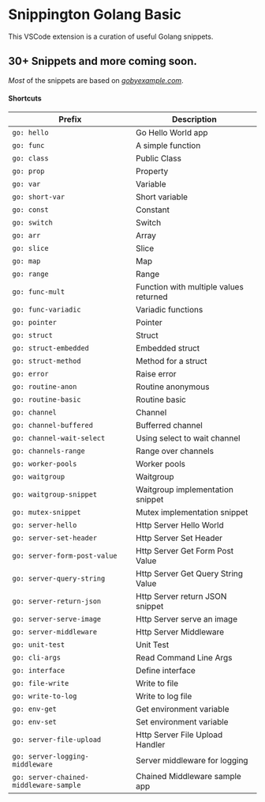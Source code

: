 # Snippington Golang Basic
This VSCode extension is a curation of useful Golang snippets.

## 30+ Snippets and more coming soon.

*Most* of the snippets are based on *[gobyexample.com](https://gobyexample.com/)*.

#### Shortcuts

| Prefix | Description |
| ------ | ------------ |
| `go: hello` | Go Hello World app |
| `go: func` | A simple function |
| `go: class` | Public Class |
| `go: prop` | Property |
| `go: var` | Variable |
| `go: short-var` | Short variable |
| `go: const` | Constant |
| `go: switch` | Switch |
| `go: arr` | Array |
| `go: slice` | Slice |
| `go: map` | Map |
| `go: range` | Range |
| `go: func-mult` | Function with multiple values returned |
| `go: func-variadic` | Variadic functions |
| `go: pointer` | Pointer |
| `go: struct` | Struct |
| `go: struct-embedded` | Embedded struct |
| `go: struct-method` | Method for a struct |
| `go: error` | Raise error |
| `go: routine-anon` | Routine anonymous |
| `go: routine-basic` | Routine basic |
| `go: channel` | Channel |
| `go: channel-buffered` | Bufferred channel |
| `go: channel-wait-select` | Using select to wait channel |
| `go: channels-range` | Range over channels |
| `go: worker-pools` | Worker pools |
| `go: waitgroup` | Waitgroup |
| `go: waitgroup-snippet` | Waitgroup implementation snippet |
| `go: mutex-snippet` | Mutex implementation snippet |
| `go: server-hello` | Http Server Hello World |
| `go: server-set-header` | Http Server Set Header |
| `go: server-form-post-value` | Http Server Get Form Post Value |
| `go: server-query-string` | Http Server Get Query String Value |
| `go: server-return-json` | Http Server return JSON snippet |
| `go: server-serve-image` | Http Server serve an image |
| `go: server-middleware` | Http Server Middleware |
| `go: unit-test` | Unit Test |
| `go: cli-args` | Read Command Line Args |
| `go: interface` | Define interface |
| `go: file-write` | Write to file |
| `go: write-to-log` | Write to log file |
| `go: env-get` | Get environment variable |
| `go: env-set` | Set environment variable |
| `go: server-file-upload` | Http Server File Upload Handler |
| `go: server-logging-middleware` | Server middleware for logging |
| `go: server-chained-middleware-sample` | Chained Middleware sample app |

